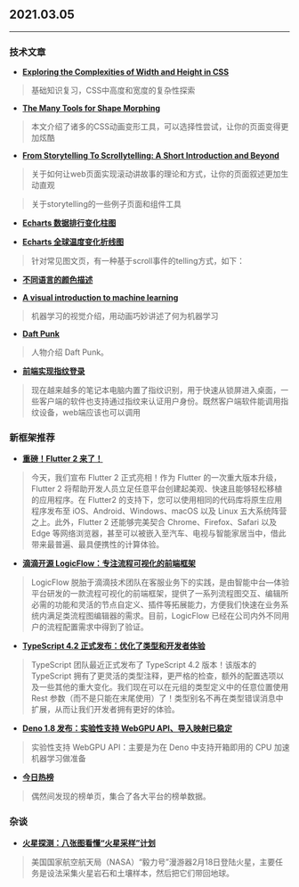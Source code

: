 ## 2021.03.05

---

### 技术文章

+ **[Exploring the Complexities of Width and Height in CSS](https://css-tricks.com/exploring-the-complexities-of-width-and-height-in-css/)**

>基础知识复习，CSS中高度和宽度的复杂性探索

+ **[The Many Tools for Shape Morphing](https://css-tricks.com/many-tools-shape-morphing/)**

>本文介绍了诸多的CSS动画变形工具，可以选择性尝试，让你的页面变得更加炫酷

+ **[From Storytelling To Scrollytelling: A Short Introduction and Beyond](https://medium.com/nightingale/from-storytelling-to-scrollytelling-a-short-introduction-and-beyond-fbda32066964)**

>关于如何让web页面实现滚动讲故事的理论和方式，让你的页面叙述更加生动直观


>关于storytelling的一些例子页面和组件工具
+ **[Echarts 数据排行变化柱图](https://echarts.apache.org/examples/zh/editor.html?c=bar-race-country)**

+ **[Echarts 全球温度变化折线图](https://www.bloomberg.com/graphics/2014-hottest-year-on-record/)**

>针对常见图文页，有一种基于scroll事件的telling方式，如下：

+ **[不同语言的颜色描述](http://muyueh.com/greenhoney/)**


+ **[A visual introduction to machine learning](http://www.r2d3.us/visual-intro-to-machine-learning-part-1/)**

>机器学习的视觉介绍，用动画巧妙讲述了何为机器学习

+ **[Daft Punk](https://pitchfork.com/features/cover-story/reader/daft-punk/)**

>人物介绍 Daft Punk。


+ **[前端实现指纹登录](https://juejin.cn/post/6935811262752227335?utm_source=gold_browser_extension)**


>现在越来越多的笔记本电脑内置了指纹识别，用于快速从锁屏进入桌面，一些客户端的软件也支持通过指纹来认证用户身份。既然客户端软件能调用指纹设备，web端应该也可以调用

### 新框架推荐

+ **[重磅！Flutter 2 来了！](https://mp.weixin.qq.com/s/nCkltHpefIYBrkOWrRHzhQ)**

>今天，我们宣布 Flutter 2 正式亮相！作为 Flutter 的一次重大版本升级，Flutter 2 将帮助开发人员立足任意平台创建起美观、快速且能够轻松移植的应用程序。在 Flutter2 的支持下，您可以使用相同的代码库将原生应用程序发布至 iOS、Android、Windows、macOS 以及 Linux 五大系统阵营之上。此外，Flutter 2 还能够完美契合 Chrome、Firefox、Safari 以及 Edge 等网络浏览器，甚至可以被嵌入至汽车、电视与智能家居当中，借此带来最普遍、最具便携性的计算体验。

+ **[滴滴开源 LogicFlow：专注流程可视化的前端框架](https://juejin.cn/post/6933413834682007560?utm_source=gold_browser_extension)**

>LogicFlow 脱胎于滴滴技术团队在客服业务下的实践，是由智能中台—体验平台研发的一款流程可视化的前端框架，提供了一系列流程图交互、编辑所必需的功能和灵活的节点自定义、插件等拓展能力，方便我们快速在业务系统内满足类流程图编辑器的需求。目前，LogicFlow 已经在公司内外不同用户的流程配置需求中得到了验证。

+ **[TypeScript 4.2 正式发布：优化了类型和开发者体验](https://juejin.cn/post/6935255387893399560?utm_source=gold_browser_extension)**

>TypeScript 团队最近正式发布了 TypeScript 4.2 版本！该版本的 TypeScript 拥有了更灵活的类型注释，更严格的检查，额外的配置选项以及一些其他的重大变化。我们现在可以在元组的类型定义中的任意位置使用 Rest 参数（而不是只能在末尾使用）了！类型别名不再在类型错误消息中扩展，从而让我们开发者拥有更好的体验。


+ **[Deno 1.8 发布：实验性支持 WebGPU API、导入映射已稳定](https://www.oschina.net/news/131831/deno-1-8-released)**

>实验性支持 WebGPU API：主要是为在 Deno 中支持开箱即用的 CPU 加速机器学习做准备


+ **[今日热榜](https://tophub.today/)**

>偶然间发现的榜单页，集合了各大平台的榜单数据。

### 杂谈

+ **[火星探测：八张图看懂“火星采样”计划](https://www.bbc.com/zhongwen/simp/science-56113297)**

>美国国家航空航天局（NASA）“毅力号”漫游器2月18日登陆火星，主要任务是设法采集火星岩石和土壤样本，然后把它们带回地球。
